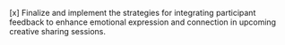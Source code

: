 [x] Finalize and implement the strategies for integrating participant feedback to enhance emotional expression and connection in upcoming creative sharing sessions.